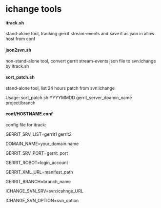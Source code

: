 ichange tools
======

#### itrack.sh
stand-alone tool, tracking gerrit stream-events and save it as json in allow host from conf

#### json2svn.sh
non-stand-alone tool, convert gerrit stream-events json file to svn:ichange by itrack.sh

#### sort_patch.sh
stand-alone tool, list 24 hours patch from svn:ichange

Usage: sort_patch.sh YYYYMMDD gerrit_server_doamin_name project/branch

#### conf/HOSTNAME.conf
config file for itrack: 

GERRIT_SRV_LIST=gerrit1 gerrit2

DOMAIN_NAME=your_domain.name

GERRIT_SRV_PORT=gerrit_port

GERRIT_ROBOT=login_account

GERRIT_XML_URL=manifest_path

GERRIT_BRANCH=branch_name

ICHANGE_SVN_SRV=svn:icahnge_URL

ICHANGE_SVN_OPTION=svn_option

